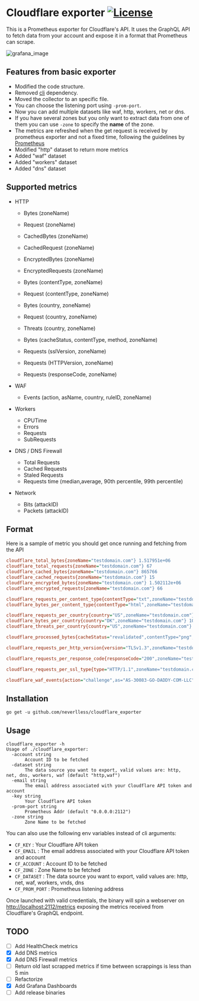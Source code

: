 # Cloudflare exporter [![License](https://img.shields.io/github/license/neverlless/cloudflare_exporter)](https://www.gnu.org/licenses/gpl-3.0.html)

This is a Prometheus exporter for Cloudflare's API. It uses the GraphQL API to fetch data from your account and expose it in a format that Prometheus can scrape.

![grafana_image](https://github.com/neverlless/cloudflare_exporter/raw/main/grafana_dashboards/dashboard_image.jpeg)

## Features from basic exporter

- Modified the code structure.
- Removed [cli](https://github.com/urfave/cli) dependency.
- Moved the collector to an specific file.
- You can choose the listening port using `-prom-port`.
- Now you can add multiple datasets like waf, http, workers, net or dns.
- If you have several zones but you only want to extract data from one of them you can use `-zone` to specify the **name** of the zone.
- The metrics are refreshed when the get request is received by prometheus exporter and not a fixed time, following the guidelines by [Prometheus](https://prometheus.io/docs/instrumenting/writing_exporters/#deployment)
- Modified "http" dataset to return more metrics
- Added "waf" dataset
- Added "workers" dataset
- Added "dns" dataset

## Supported metrics

- HTTP
  - Bytes (zoneName)
  - Request (zoneName)
  - CachedBytes (zoneName)
  - CachedRequest (zoneName)
  - EncryptedBytes (zoneName)
  - EncryptedRequests (zoneName)

  - Bytes (contentType, zoneName)
  - Request (contentType, zoneName)

  - Bytes (country, zoneName)
  - Request (country, zoneName)
  - Threats (country, zoneName)

  - Bytes (cacheStatus, contentType, method, zoneName)

  - Requests (sslVersion, zoneName)
  - Requests (HTTPVersion, zoneName)
  - Requests (responseCode, zoneName)

- WAF
  - Events (action, asName, country, ruleID, zoneName)

- Workers
  - CPUTime
  - Errors
  - Requests
  - SubRequests

- DNS / DNS Firewall
  - Total Requests
  - Cached Requests
  - Staled Requests
  - Requests time (median,average, 90th percentile, 99th percentile)

- Network
  - Bits (attackID)
  - Packets (attackID)

## Format

Here is a sample of metric you should get once running and fetching from the API

```ini
cloudflare_total_bytes{zoneName="testdomain.com"} 1.517951e+06
cloudflare_total_requests{zoneName="testdomain.com"} 67
cloudflare_cached_bytes{zoneName="testdomain.com"} 865766
cloudflare_cached_requests{zoneName="testdomain.com"} 15
cloudflare_encrypted_bytes{zoneName="testdomain.com"} 1.502112e+06
cloudflare_encrypted_requests{zoneName="testdomain.com"} 66

cloudflare_requests_per_content_type{contentType="txt",zoneName="testdomain.com"} 3
cloudflare_bytes_per_content_type{contentType="html",zoneName="testdomain.com"} 824591

cloudflare_requests_per_country{country="US",zoneName="testdomain.com"} 33
cloudflare_bytes_per_country{country="DK",zoneName="testdomain.com"} 10514
cloudflare_threats_per_country{country="US",zoneName="testdomain.com"} 31

cloudflare_processed_bytes{cacheStatus="revalidated",contentType="png",method="GET",zoneName="testdomain.com"} 69766

cloudflare_requests_per_http_version{version="TLSv1.3",zoneName="testdomain.com"} 66

cloudflare_requests_per_response_code{responseCode="200",zoneName="testdomain.com"} 9

cloudflare_requests_per_ssl_type{type="HTTP/1.1",zoneName="testdomain.com"} 67

cloudflare_waf_events{action="challenge",as="AS-30083-GO-DADDY-COM-LLC",country="US",ruleID="ip",zoneName="testdomain.com"} 4
```

## Installation

```shell
go get -u github.com/neverlless/cloudflare_exporter
```

## Usage

```shell
cloudflare_exporter -h
Usage of ./cloudflare_exporter:
  -account string
       Account ID to be fetched
  -dataset string
       The data source you want to export, valid values are: http, net, dns, workers, waf (default "http,waf")
  -email string
       The email address associated with your Cloudflare API token and account
  -key string
       Your Cloudflare API token
  -prom-port string
       Prometheus Addr (default "0.0.0.0:2112")
  -zone string
       Zone Name to be fetched
```

You can also use the following env variables instead of cli arguments:

- `CF_KEY` : Your Cloudflare API token
- `CF_EMAIL` : The email address associated with your Cloudflare API token and account
- `CF_ACCOUNT` : Account ID to be fetched
- `CF_ZONE` : Zone Name to be fetched
- `CF_DATASET` : The data source you want to export, valid values are: http, net, waf, workers, vnds, dns
- `CF_PROM_PORT` : Prometheus listening address

Once launched with valid credentials, the binary will spin a webserver on [http://localhost:2112/metrics](http://localhost:2112/metrics) exposing the metrics received from Cloudflare's GraphQL endpoint.

## TODO

- [ ] Add HealthCheck metrics
- [x] Add DNS metrics
- [x] Add DNS Firewall metrics
- [ ] Return old last scrapped metrics if time between scrappings is less than 5 min
- [ ] Refactorize
- [x] Add Grafana Dashboards
- [ ] Add release binaries
